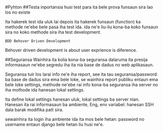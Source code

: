 #Pyhton
##Testa
inportansia husi test para ita bele prova funsaun sira lao los no existe

Ita hakerek test ida uluk lai depois ita hakerek funsaun (function) ka methode ne'ebe bele pasa iha test ida. ida ne'e liu-liu kona-ba koko funsaun sira no koko methode sira iha test development.

	BDD Behover Driven Development 
Behover driven development is about user exprience is diference.

##Seguransa	
Wainhira ita kolia kona-ba seguransa  dalaruma ita presija informasaun ne'ebe segredu iha ita nia base de dadus no web aplikasaun.

Seguransa tuir los larai info ne'e iha report, see ita tau seguransa/password ba base de dadus sira ema bele loke, se wainhira report publiku entaun ema bele loke settings, methode ne'ebe rai info kona-ba seguransa iha server no iha mothode ida hanesan lokal settings.

Ita define lokal settings hanesan uluk, lokal settings ba server nian. Hanesan ita rai informasaun ba ambiente, Eng, env variabel: hanesan SSH dala barak modifika patt sira.

sewainhira ita login iha ambiente ida ita mos bele hetan: password no username entaun django bele hetan liu husi ne'e.